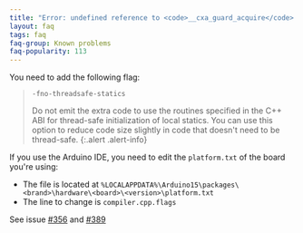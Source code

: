 ```yaml
---
title: "Error: undefined reference to <code>__cxa_guard_acquire</code> and <code>__cxa_guard_release</code>"
layout: faq
tags: faq
faq-group: Known problems
faq-popularity: 113
---
```


You need to add the following flag:

> `-fno-threadsafe-statics`
> 
> Do not emit the extra code to use the routines specified in the C++ ABI for thread-safe initialization of local statics.
> You can use this option to reduce code size slightly in code that doesn't need to be thread-safe.
{:.alert .alert-info}

If you use the Arduino IDE, you need to edit the `platform.txt` of the board you're using:

* The file is located at `%LOCALAPPDATA%\Arduino15\packages\<brand>\hardware\<board>\<version>\platform.txt`
* The line to change is `compiler.cpp.flags`

See issue [#356](https://github.com/bblanchon/ArduinoJson/issues/356) and [#389](https://github.com/bblanchon/ArduinoJson/issues/389)
